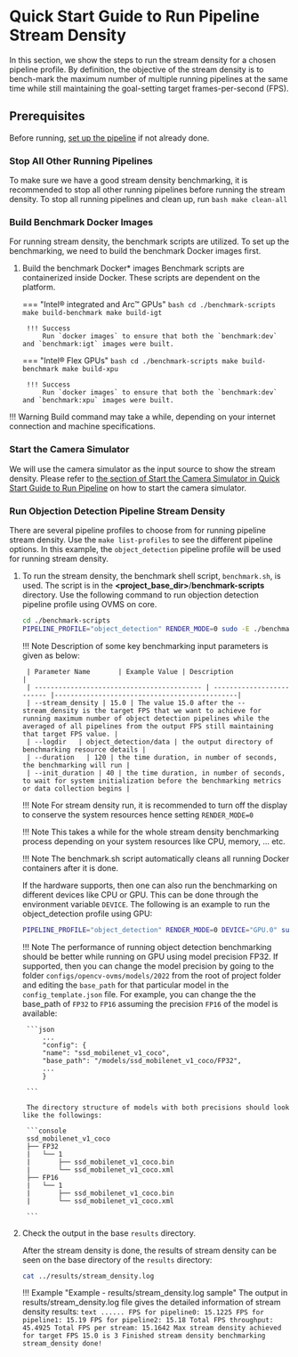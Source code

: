 # Quick Start Guide to Run Pipeline Stream Density

In this section, we show the steps to run the stream density for a chosen pipeline profile.  By definition, the objective of the stream density is
to bench-mark the maximum number of multiple running pipelines at the same time while still maintaining the goal-setting target frames-per-second (FPS).

## Prerequisites

Before running, [set up the pipeline](./pipelinesetup.md) if not already done.

### Stop All Other Running Pipelines

To make sure we have a good stream density benchmarking, it is recommended to stop all other running pipelines before running the stream density.
To stop all running pipelines and clean up, run
    ```bash
    make clean-all
    ```

### Build Benchmark Docker Images

For running stream density, the benchmark scripts are utilized.  To set up the benchmarking, we need to build the benchmark Docker images first.

1. Build the benchmark Docker* images
    Benchmark scripts are containerized inside Docker. These scripts are dependent on the platform.

    === "Intel® integrated and Arc™ GPUs"
        ```bash
        cd ./benchmark-scripts
        make build-benchmark
        make build-igt
        ```

        !!! Success
            Run `docker images` to ensure that both the `benchmark:dev` and `benchmark:igt` images were built.
    === "Intel® Flex GPUs"
        ```bash
        cd ./benchmark-scripts
        make build-benchmark
        make build-xpu
        ```

        !!! Success
            Run `docker images` to ensure that both the `benchmark:dev` and `benchmark:xpu` images were built.

!!! Warning
    Build command may take a while, depending on your internet connection and machine specifications.

### Start the Camera Simulator

We will use the camera simulator as the input source to show the stream density. Please refer to [the section of Start the Camera Simulator in Quick Start Guide to Run Pipeline](./quick_pipelinerun.md#start-the-camera-simulator) on how to start the camera simulator.

### Run Objection Detection Pipeline Stream Density

There are several pipeline profiles to choose from for running pipeline stream density. Use the `make list-profiles` to see the different pipeline options. In this example, the `object_detection` pipeline profile will be used for running stream density.

1. To run the stream density, the benchmark shell script, `benchmark.sh`, is used. The script is in the **&lt;project_base_dir&gt;**/**benchmark-scripts** directory.  Use the following command to run objection detection pipeline profile using OVMS on core.

    ```bash
    cd ./benchmark-scripts
    PIPELINE_PROFILE="object_detection" RENDER_MODE=0 sudo -E ./benchmark.sh --stream_density 15.0 --logdir object_detection/data --duration 120 --init_duration 40 --platform core --inputsrc rtsp://127.0.0.1:8554/camera_1
    ```

    !!! Note
        Description of some key benchmarking input parameters is given as below:

        | Parameter Name       | Example Value | Description                               |
        | ------------------------------------------ | ------------------------- |----------------------------------------------|
        | --stream_density | 15.0 | The value 15.0 after the --stream_density is the target FPS that we want to achieve for running maximum number of object detection pipelines while the averaged of all pipelines from the output FPS still maintaining that target FPS value. |
        | --logdir   | object_detection/data | the output directory of benchmarking resource details |
        | --duration   | 120 | the time duration, in number of seconds, the benchmarking will run |
        | --init_duration | 40 | the time duration, in number of seconds, to wait for system initialization before the benchmarking metrics or data collection begins |

    !!! Note
        For stream density run, it is recommended to turn off the display to conserve the system resources hence setting `RENDER_MODE=0`

    !!! Note
        This takes a while for the whole stream density benchmarking process depending on your system resources like CPU, memory, ... etc.

    !!! Note
        The benchmark.sh script automatically cleans all running Docker containers after it is done.


    If the hardware supports, then one can also run the benchmarking on different devices like CPU or GPU.  This can be done through the environment variable `DEVICE`.  The following is an example to run the object_detection profile using GPU:

    ```bash
    PIPELINE_PROFILE="object_detection" RENDER_MODE=0 DEVICE="GPU.0" sudo -E ./benchmark.sh --stream_density 14.95 --logdir object_detection/data --duration 120 --init_duration 40 --platform dgpu.0 --inputsrc rtsp://127.0.0.1:8554/camera_1
    ```

    !!! Note
        The performance of running object detection benchmarking should be better while running on GPU using model precision FP32.  If supported, then you can change the model precision by going to the folder `configs/opencv-ovms/models/2022` from the root of project folder and editing the `base_path` for that particular model in the `config_template.json` file.  For example, you can change the the base_path of `FP32` to `FP16` assuming the precision `FP16` of the model is available: 
        
        ```json
            ...
            "config": {
            "name": "ssd_mobilenet_v1_coco",
            "base_path": "/models/ssd_mobilenet_v1_coco/FP32",
            ...
            }

        ```

        The directory structure of models with both precisions should look like the followings:

        ```console
        ssd_mobilenet_v1_coco
        ├── FP32
        |   └── 1
        |       ├── ssd_mobilenet_v1_coco.bin
        |       └── ssd_mobilenet_v1_coco.xml
        ├── FP16
        |   └── 1
        |       ├── ssd_mobilenet_v1_coco.bin
        |       └── ssd_mobilenet_v1_coco.xml

        ```


2. Check the output in the base `results` directory.

    After the stream density is done, the results of stream density can be seen on the base directory of the `results` directory:

    ```bash
    cat ../results/stream_density.log
    ```

    !!! Example "Example - results/stream_density.log sample"
        The output in results/stream_density.log file gives the detailed information of stream density results:
         ```text
            ......
            FPS for pipeline0: 15.1225
            FPS for pipeline1: 15.19
            FPS for pipeline2: 15.18
            Total FPS throughput: 45.4925
            Total FPS per stream: 15.1642
            Max stream density achieved for target FPS 15.0 is 3
            Finished stream density benchmarking
            stream_density done!
         ```
